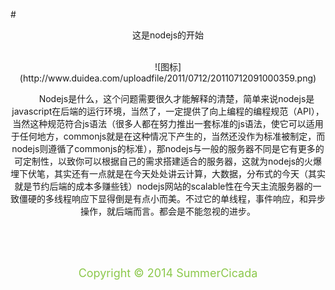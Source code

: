 #<center>这是nodejs的开始<center>
<br/>

<center>![图标](http://www.duidea.com/uploadfile/2011/0712/20110712091000359.png)</center>

&emsp;&emsp;Nodejs是什么，这个问题需要很久才能解释的清楚，简单来说nodejs是javascript在后端的运行环境，当然了，一定提供了向上编程的编程规范（API），当然这种规范符合js语法（很多人都在努力推出一套标准的js语法，使它可以适用于任何地方，commonjs就是在这种情况下产生的，当然还没作为标准被制定，而nodejs则遵循了commonjs的标准），那nodejs与一般的服务器不同是它有更多的可定制性，以致你可以根据自己的需求搭建适合的服务器，这就为nodejs的火爆埋下伏笔，其实还有一点就是在今天处处讲云计算，大数据，分布式的今天（其实就是节约后端的成本多赚些钱）nodejs网站的scalable性在今天主流服务器的一致僵硬的多线程响应下显得倒是有点小而美。不过它的单线程，事件响应，和异步操作，就后端而言。都会是不能忽视的进步。

<br/>
<br/>
<br/>
<center><p style="color:#8cc84b"><font size="4">Copyright &copy; 2014 SummerCicada</font></p></center>